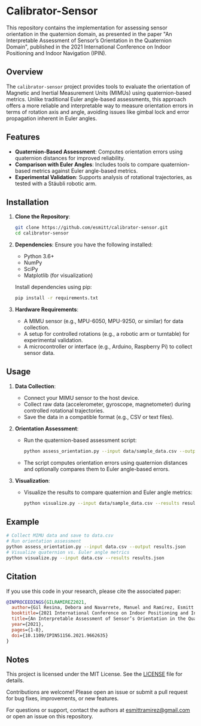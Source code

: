 # Calibrator-Sensor

This repository contains the implementation for assessing sensor orientation in the quaternion domain, as presented in the paper "An Interpretable Assessment of Sensor’s Orientation in the Quaternion Domain", published in the 2021 International Conference on Indoor Positioning and Indoor Navigation (IPIN).

## Overview

The `calibrator-sensor` project provides tools to evaluate the orientation of Magnetic and Inertial Measurement Units (MIMUs) using quaternion-based metrics. Unlike traditional Euler angle-based assessments, this approach offers a more reliable and interpretable way to measure orientation errors in terms of rotation axis and angle, avoiding issues like gimbal lock and error propagation inherent in Euler angles.

## Features

- **Quaternion-Based Assessment**: Computes orientation errors using quaternion distances for improved reliability.
- **Comparison with Euler Angles**: Includes tools to compare quaternion-based metrics against Euler angle-based metrics.
- **Experimental Validation**: Supports analysis of rotational trajectories, as tested with a Stäubli robotic arm.

## Installation

1. **Clone the Repository**:
   ```bash
   git clone https://github.com/esmitt/calibrator-sensor.git
   cd calibrator-sensor
   ```

2. **Dependencies**: Ensure you have the following installed:
   - Python 3.6+
   - NumPy
   - SciPy
   - Matplotlib (for visualization)

   Install dependencies using pip:
   ```bash
   pip install -r requirements.txt
   ```

3. **Hardware Requirements**:
   - A MIMU sensor (e.g., MPU-6050, MPU-9250, or similar) for data collection.
   - A setup for controlled rotations (e.g., a robotic arm or turntable) for experimental validation.
   - A microcontroller or interface (e.g., Arduino, Raspberry Pi) to collect sensor data.

## Usage

1. **Data Collection**:
   - Connect your MIMU sensor to the host device.
   - Collect raw data (accelerometer, gyroscope, magnetometer) during controlled rotational trajectories.
   - Save the data in a compatible format (e.g., CSV or text files).

2. **Orientation Assessment**:
   - Run the quaternion-based assessment script:
     ```bash
     python assess_orientation.py --input data/sample_data.csv --output results.json
     ```
   - The script computes orientation errors using quaternion distances and optionally compares them to Euler angle-based errors.

3. **Visualization**:
   - Visualize the results to compare quaternion and Euler angle metrics:
     ```bash
     python visualize.py --input data/sample_data.csv --results results.json
     ```

## Example

```bash
# Collect MIMU data and save to data.csv
# Run orientation assessment
python assess_orientation.py --input data.csv --output results.json
# Visualize quaternion vs. Euler angle metrics
python visualize.py --input data.csv --results results.json
```

## Citation

If you use this code in your research, please cite the associated paper:

```bibtex
@INPROCEEDINGS{GILRAMIREZ2021,
  author={Gil Resina, Debora and Navarrete, Manuel and Ramírez, Esmitt and Sanchez Ramos, Carles and García Calvo, Carlos and Castells-Rufas, David},
  booktitle={2021 International Conference on Indoor Positioning and Indoor Navigation (IPIN)}, 
  title={An Interpretable Assessment of Sensor’s Orientation in the Quaternion Domain}, 
  year={2021},
  pages={1-8},
  doi={10.1109/IPIN51156.2021.9662635}
}
```

## Notes

This project is licensed under the MIT License. See the [LICENSE](LICENSE) file for details.

Contributions are welcome! Please open an issue or submit a pull request for bug fixes, improvements, or new features.

For questions or support, contact the authors at [esmittramirez@gmail.com](mailto:esmittramirez@gmail.com) or open an issue on this repository.
